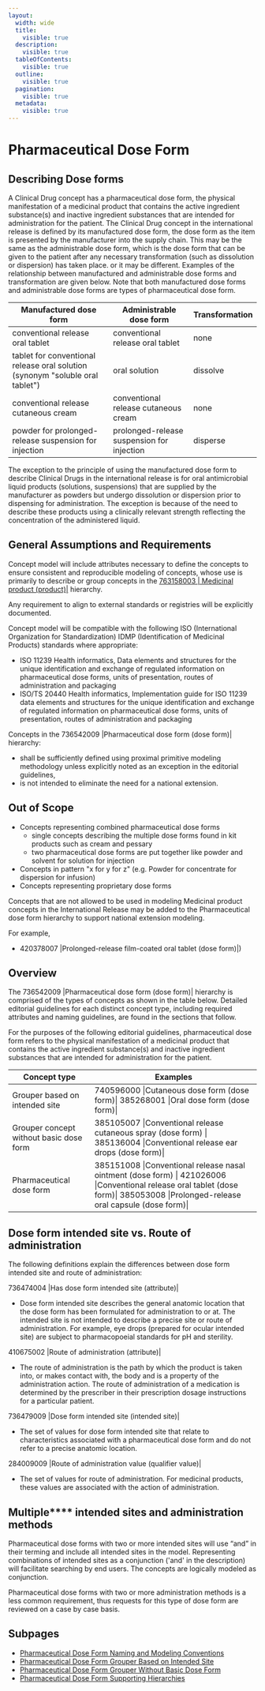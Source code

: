 ```yaml
---
layout:
  width: wide
  title:
    visible: true
  description:
    visible: true
  tableOfContents:
    visible: true
  outline:
    visible: true
  pagination:
    visible: true
  metadata:
    visible: true
---
```


# Pharmaceutical Dose Form

## Describing Dose forms

A Clinical Drug concept has a pharmaceutical dose form, the physical manifestation of a medicinal product that contains the active ingredient substance(s) and inactive ingredient substances that are intended for administration for the patient. The Clinical Drug concept in the international release is defined by its manufactured dose form, the dose form as the item is presented by the manufacturer into the supply chain. This may be the same as the administrable dose form, which is the dose form that can be given to the patient after any necessary transformation (such as dissolution or dispersion) has taken place. or it may be different. Examples of the relationship between manufactured and administrable dose forms and transformation are given below. Note that both manufactured dose forms and administrable dose forms are types of pharmaceutical dose form.

| Manufactured dose form                                                        | Administrable dose form                    | Transformation |
| ----------------------------------------------------------------------------- | ------------------------------------------ | -------------- |
| conventional release oral tablet                                              | conventional release oral tablet           | none           |
| tablet for conventional release oral solution (synonym "soluble oral tablet") | oral solution                              | dissolve       |
| conventional release cutaneous cream                                          | conventional release cutaneous cream       | none           |
| powder for prolonged-release suspension for injection                         | prolonged-release suspension for injection | disperse       |

The exception to the principle of using the manufactured dose form to describe Clinical Drugs in the international release is for oral antimicrobial liquid products (solutions, suspensions) that are supplied by the manufacturer as powders but undergo dissolution or dispersion prior to dispensing for administration. The exception is because of the need to describe these products using a clinically relevant strength reflecting the concentration of the administered liquid.

## General Assumptions and Requirements

Concept model will include attributes necessary to define the concepts to ensure consistent and reproducible modeling of concepts, whose use is primarily to describe or group concepts in the [763158003 | Medicinal product (product)|](http://snomed.info/id/763158003) hierarchy.

Any requirement to align to external standards or registries will be explicitly documented.

Concept model will be compatible with the following ISO (International Organization for Standardization) IDMP (Identification of Medicinal Products) standards where appropriate:

* ISO 11239 Health informatics, Data elements and structures for the unique identification and exchange of regulated information on pharmaceutical dose forms, units of presentation, routes of administration and packaging
* ISO/TS 20440 Health informatics, Implementation guide for ISO 11239 data elements and structures for the unique identification and exchange of regulated information on pharmaceutical dose forms, units of presentation, routes of administration and packaging

Concepts in the 736542009 |Pharmaceutical dose form (dose form)| hierarchy:

* shall be sufficiently defined using proximal primitive modeling methodology unless explicitly noted as an exception in the editorial guidelines,
* is not intended to eliminate the need for a national extension.

## Out of Scope

* Concepts representing combined pharmaceutical dose forms
  * single concepts describing the multiple dose forms found in kit products such as cream and pessary
  * two pharmaceutical dose forms are put together like powder and solvent for solution for injection
* Concepts in pattern "x for y for z" (e.g. Powder for concentrate for dispersion for infusion)
* Concepts representing proprietary dose forms

Concepts that are not allowed to be used in modeling Medicinal product concepts in the International Release may be added to the Pharmaceutical dose form hierarchy to support national extension modeling.

For example,

* 420378007 |Prolonged-release film-coated oral tablet (dose form)|)

## Overview

The 736542009 |Pharmaceutical dose form (dose form)| hierarchy is comprised of the types of concepts as shown in the table below. Detailed editorial guidelines for each distinct concept type, including required attributes and naming guidelines, are found in the sections that follow.

For the purposes of the following editorial guidelines, pharmaceutical dose form refers to the physical manifestation of a medicinal product that contains the active ingredient substance(s) and inactive ingredient substances that are intended for administration for the patient.

| Concept type                            | Examples                                                                                                                                                                           |
| --------------------------------------- | ---------------------------------------------------------------------------------------------------------------------------------------------------------------------------------- |
| Grouper based on intended site          | 740596000 \|Cutaneous dose form (dose form)\| 385268001 \|Oral dose form (dose form)\|                                                                                             |
| Grouper concept without basic dose form | 385105007 \|Conventional release cutaneous spray (dose form) \| 385136004 \|Conventional release ear drops (dose form)\|                                                           |
| Pharmaceutical dose form                | 385151008 \|Conventional release nasal ointment (dose form) \| 421026006 \|Conventional release oral tablet (dose form)\| 385053008 \|Prolonged-release oral capsule (dose form)\| |

## Dose form intended site vs. Route of administration

The following definitions explain the differences between dose form intended site and route of administration:

736474004 |Has dose form intended site (attribute)|

* Dose form intended site describes the general anatomic location that the dose form has been formulated for administration to or at. The intended site is not intended to describe a precise site or route of administration. For example, eye drops (prepared for ocular intended site) are subject to pharmacopoeial standards for pH and sterility.

410675002 |Route of administration (attribute)|

* The route of administration is the path by which the product is taken into, or makes contact with, the body and is a property of the administration action. The route of administration of a medication is determined by the prescriber in their prescription dosage instructions for a particular patient.

736479009 |Dose form intended site (intended site)|

* The set of values for dose form intended site that relate to characteristics associated with a pharmaceutical dose form and do not refer to a precise anatomic location.

284009009 |Route of administration value (qualifier value)|

* The set of values for route of administration. For medicinal products, these values are associated with the action of administration.

## Multiple\*\*\*\* intended sites and administration methods

Pharmaceutical dose forms with two or more intended sites will use “and” in their terming and include all intended sites in the model. Representing combinations of intended sites as a conjunction ('and' in the description) will facilitate searching by end users. The concepts are logically modeled as conjunction.

Pharmaceutical dose forms with two or more administration methods is a less common requirement, thus requests for this type of dose form are reviewed on a case by case basis.

## Subpages

* [Pharmaceutical Dose Form Naming and Modeling Conventions](pharmaceutical-dose-form-naming-and-modeling-conventions.md)
* [Pharmaceutical Dose Form Grouper Based on Intended Site](pharmaceutical-dose-form-grouper-based-on-intended-site.md)
* [Pharmaceutical Dose Form Grouper Without Basic Dose Form](pharmaceutical-dose-form-grouper-without-basic-dose-form.md)
* [Pharmaceutical Dose Form Supporting Hierarchies](index/)
